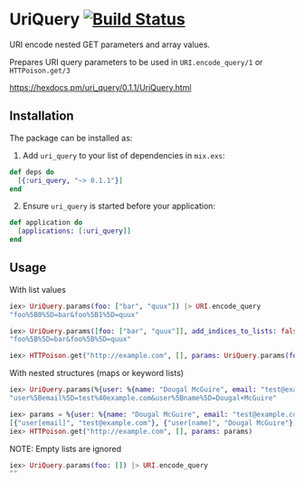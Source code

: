# UriQuery [![Build Status](https://travis-ci.org/shhavel/uri_query.svg?branch=master)](https://travis-ci.org/shhavel/uri_query)

URI encode nested GET parameters and array values.

Prepares URI query parameters to be used in `URI.encode_query/1` or `HTTPoison.get/3`

https://hexdocs.pm/uri_query/0.1.1/UriQuery.html

## Installation

The package can be installed as:

1. Add `uri_query` to your list of dependencies in `mix.exs`:

```elixir
def deps do
  [{:uri_query, "~> 0.1.1"}]
end
```

2. Ensure `uri_query` is started before your application:

```elixir
def application do
  [applications: [:uri_query]]
end
```

## Usage

With list values

```elixir
iex> UriQuery.params(foo: ["bar", "quux"]) |> URI.encode_query
"foo%5B0%5D=bar&foo%5B1%5D=quux"

iex> UriQuery.params([foo: ["bar", "quux"]], add_indices_to_lists: false) |> URI.encode_query
"foo%5B%5D=bar&foo%5B%5D=quux"

iex> HTTPoison.get("http://example.com", [], params: UriQuery.params(foo: ["bar", "quux"]))
```

With nested structures (maps or keyword lists)

```elixir
iex> UriQuery.params(%{user: %{name: "Dougal McGuire", email: "test@example.com"}}) |> URI.encode_query
"user%5Bemail%5D=test%40example.com&user%5Bname%5D=Dougal+McGuire"

iex> params = %{user: %{name: "Dougal McGuire", email: "test@example.com"}} |> UriQuery.params
[{"user[email]", "test@example.com"}, {"user[name]", "Dougal McGuire"}]
iex> HTTPoison.get("http://example.com", [], params: params)
```

NOTE: Empty lists are ignored

```elixir
iex> UriQuery.params(foo: []) |> URI.encode_query
""
```
